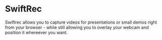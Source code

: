# SwiftRec

Swiftrec allows you to capture videos for presentations or small demos right
from your browser - while still allowing you to overlay your webcam and
position it whereever you want.
